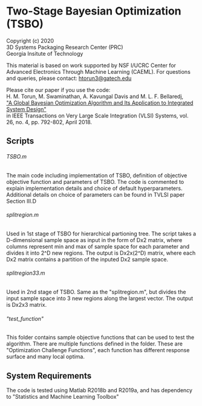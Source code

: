 # Two-Stage Bayesian Optimization (TSBO)
Copyright (c) 2020 <br />
3D Systems Packaging Research Center (PRC) <br />
Georgia Insitute of Technology <br />

This material is based on work supported by NSF I/UCRC Center for Advanced Electronics Through Machine Learning (CAEML).
For questions and queries, please contact: htorun3@gatech.edu

Please cite our paper if you use the code: <br />
H. M. Torun, M. Swaminathan, A. Kavungal Davis and M. L. F. Bellaredj, <br />
["A Global Bayesian Optimization Algorithm and Its Application to Integrated System Design"](https://ieeexplore.ieee.org/document/8253829) <br />
in IEEE Transactions on Very Large Scale Integration (VLSI) Systems, vol. 26, no. 4, pp. 792-802, April 2018.
## Scripts
###### TSBO.m <br />
The main code including implementation of TSBO, definition of objective objective function and parameters of TSBO.
The code is commented to explain implementation details and choice of default hyperparameters. Additional details 
on choice of parameters can be found in TVLSI paper Section III.D

###### splitregion.m <br />
Used in 1st stage of TSBO for hierarchical partioning tree. The script takes a D-dimensional sample space as input in the form of Dx2 matrix, 
where columns represent min and max of sample space for each parameter and divides it into 2^D new regions. The output is Dx2x(2^D) matrix,
where each Dx2 matrix contains a partition of the inputed Dx2 sample space.

###### splitregion33.m <br />
Used in 2nd stage of TSBO. Same as the "splitregion.m", but divides the input sample space into 3 new regions along the largest vector.
The output is Dx2x3 matrix. 


###### "test_function" <br />
This folder contains sample objective functions that can be used to test the algorithm. There are multiple functions defined in the folder. These are "Optimization Challenge Functions", each function has different response surface and many local optima.

## System Requirements
The code is tested using Matlab R2018b and R2019a, and has dependency to "Statistics and Machine Learning Toolbox"
